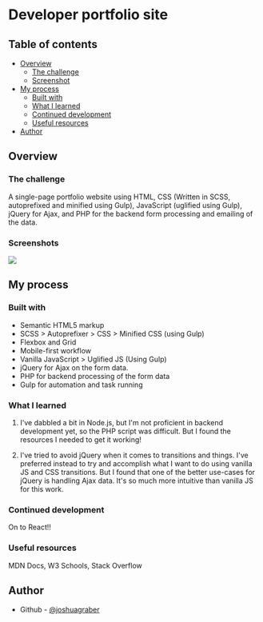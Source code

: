 # Developer portfolio site

## Table of contents

- [Overview](#overview)
  - [The challenge](#the-challenge)
  - [Screenshot](#screenshot)
- [My process](#my-process)
  - [Built with](#built-with)
  - [What I learned](#what-i-learned)
  - [Continued development](#continued-development)
  - [Useful resources](#useful-resources)
- [Author](#author)

## Overview

### The challenge
A single-page portfolio website using HTML, CSS (Written in SCSS, autoprefixed and minified using Gulp), JavaScript (uglified using Gulp), jQuery for Ajax, and PHP for the backend form processing and emailing of the data.

### Screenshots
![](/images/screenshots/screenshot.png)



## My process

### Built with

- Semantic HTML5 markup
- SCSS > Autoprefixer > CSS > Minified CSS (using Gulp)
- Flexbox and Grid
- Mobile-first workflow
- Vanilla JavaScript > Uglified JS (Using Gulp)
- jQuery for Ajax on the form data.
- PHP for backend processing of the form data
- Gulp for automation and task running

### What I learned

1. I've dabbled a bit in Node.js, but I'm not proficient in backend development yet, so the PHP script was difficult. But I found the resources I needed to get it working!

2. I've tried to avoid jQuery when it comes to transitions and things. I've preferred instead to try and accomplish what I want to do using vanilla JS and CSS transitions. But I found that one of the better use-cases for jQuery is handling Ajax data. It's so much more intuitive than vanilla JS for this work.

### Continued development

On to React!!

### Useful resources

MDN Docs, W3 Schools, Stack Overflow

## Author

- Github - [@joshuagraber](https://www.github.com/joshuagraber)

